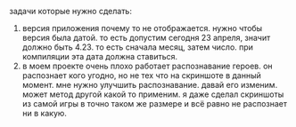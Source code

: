 задачи которые нужно сделать:



1. версия приложения почему то не отображается. нужно чтобы версия была датой. то есть допустим сегодня 23 апреля, значит должно быть 4.23. то есть сначала месяц, затем число. при компиляции эта дата должна ставиться.
2. в моем проекте очень плохо работает распознавание героев. он распознает кого угодно, но не тех что на скриншоте в данный момент. мне нужно улучшить распознавание. давай его изменим. может метод другой какой то применим. я даже сделал скриншоты из самой игры в точно таком же размере и всё равно не распознает ни в какую.

